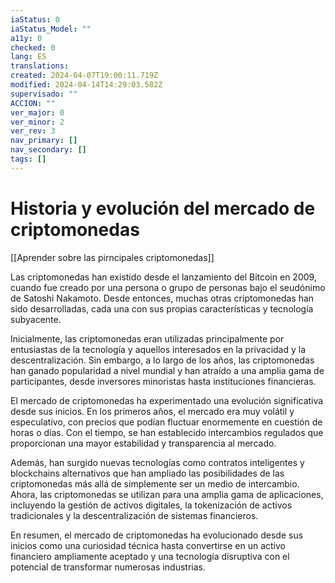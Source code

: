 ```yaml
---
iaStatus: 0
iaStatus_Model: ""
a11y: 0
checked: 0
lang: ES
translations: 
created: 2024-04-07T19:00:11.719Z
modified: 2024-04-14T14:29:03.582Z
supervisado: ""
ACCION: ""
ver_major: 0
ver_minor: 2
ver_rev: 3
nav_primary: []
nav_secondary: []
tags: []
---
```

# Historia y evolución del mercado de criptomonedas

[[Aprender sobre las pirncipales criptomonedas]]

Las criptomonedas han existido desde el lanzamiento del Bitcoin en 2009, cuando fue creado por una persona o grupo de personas bajo el seudónimo de Satoshi Nakamoto. Desde entonces, muchas otras criptomonedas han sido desarrolladas, cada una con sus propias características y tecnología subyacente.

Inicialmente, las criptomonedas eran utilizadas principalmente por entusiastas de la tecnología y aquellos interesados en la privacidad y la descentralización. Sin embargo, a lo largo de los años, las criptomonedas han ganado popularidad a nivel mundial y han atraído a una amplia gama de participantes, desde inversores minoristas hasta instituciones financieras.

El mercado de criptomonedas ha experimentado una evolución significativa desde sus inicios. En los primeros años, el mercado era muy volátil y especulativo, con precios que podían fluctuar enormemente en cuestión de horas o días. Con el tiempo, se han establecido intercambios regulados que proporcionan una mayor estabilidad y transparencia al mercado.

Además, han surgido nuevas tecnologías como contratos inteligentes y blockchains alternativos que han ampliado las posibilidades de las criptomonedas más allá de simplemente ser un medio de intercambio. Ahora, las criptomonedas se utilizan para una amplia gama de aplicaciones, incluyendo la gestión de activos digitales, la tokenización de activos tradicionales y la descentralización de sistemas financieros.

En resumen, el mercado de criptomonedas ha evolucionado desde sus inicios como una curiosidad técnica hasta convertirse en un activo financiero ampliamente aceptado y una tecnología disruptiva con el potencial de transformar numerosas industrias.
